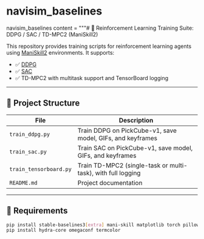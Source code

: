 # navisim_baselines
navisim_baselines
content = """# 🤖 Reinforcement Learning Training Suite: DDPG / SAC / TD-MPC2 (ManiSkill2)

This repository provides training scripts for reinforcement learning agents using [ManiSkill2](https://github.com/haosulab/ManiSkill2) environments. It supports:

- ✅ [DDPG](https://spinningup.openai.com/en/latest/algorithms/ddpg.html)
- ✅ [SAC](https://spinningup.openai.com/en/latest/algorithms/sac.html)
- ✅ TD-MPC2 with multitask support and TensorBoard logging

---

## 📁 Project Structure

| File                   | Description                                                      |
|------------------------|------------------------------------------------------------------|
| `train_ddpg.py`        | Train DDPG on PickCube-v1, save model, GIFs, and keyframes       |
| `train_sac.py`         | Train SAC on PickCube-v1, save model, GIFs, and keyframes        |
| `train_tensorboard.py` | Train TD-MPC2 (single-task or multi-task), with full logging     |
| `README.md`            | Project documentation                                            |

---

## 🧩 Requirements

```bash
pip install stable-baselines3[extra] mani-skill matplotlib torch pillow
pip install hydra-core omegaconf termcolor
